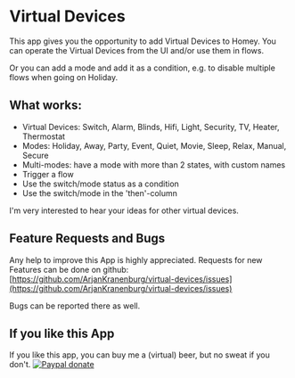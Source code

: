 # Virtual Devices

This app gives you the opportunity to add Virtual Devices to Homey. You can operate the Virtual Devices from the UI and/or use them in flows.

Or you can add a mode and add it as a condition, e.g. to disable multiple flows when going on Holiday.

## What works:

* Virtual Devices: Switch, Alarm, Blinds, Hifi, Light, Security, TV, Heater, Thermostat
* Modes: Holiday, Away, Party, Event, Quiet, Movie, Sleep, Relax, Manual, Secure
* Multi-modes: have a mode with more than 2 states, with custom names
* Trigger a flow
* Use the switch/mode status as a condition
* Use the switch/mode in the 'then'-column

I'm very interested to hear your ideas for other virtual devices.

## Feature Requests and Bugs

Any help to improve this App is highly appreciated. Requests for new Features can be done on github:
[https://github.com/ArjanKranenburg/virtual-devices/issues](https://github.com/ArjanKranenburg/virtual-devices/issues)

Bugs can be reported there as well.

## If you like this App

If you like this app, you can buy me a (virtual) beer, but no sweat if you don't.
[![Paypal donate][pp-donate-image]][pp-donate-link]


[pp-donate-link]: https://www.paypal.com/cgi-bin/webscr?cmd=_donations&business=A4APP2SSQRFGJ&lc=NL&item_name=Virtual%20Devices&currency_code=EUR&bn=PP%2dDonationsBF%3abtn_donateCC_LG%2egif%3aNonHosted
[pp-donate-image]: https://www.paypalobjects.com/en_US/i/btn/btn_donateCC_LG.gif
